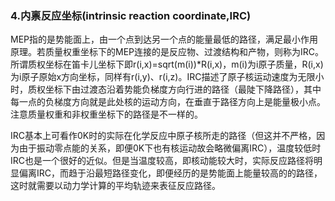 ### 4.内禀反应坐标(intrinsic reaction coordinate,IRC)

MEP指的是势能面上，由一个点到达另一个点的能量最低的路径，满足最小作用原理。若质量权重坐标下的MEP连接的是反应物、过渡结构和产物，则称为IRC。所谓质权坐标在笛卡儿坐标下即r(i,x)=sqrt(m(i))*R(i,x)，m(i)为i原子质量，R(i,x)为i原子原始x方向坐标，同样有r(i,y)、r(i,z)。IRC描述了原子核运动速度为无限小时，质权坐标下由过渡态沿着势能负梯度方向行进的路径（最陡下降路径），其中每一点的负梯度方向就是此处核的运动方向，在垂直于路径方向上是能量极小点。注意质量权重和非权重坐标下的路径是不一样的。

IRC基本上可看作0K时的实际在化学反应中原子核所走的路径（但这并不严格，因为由于振动零点能的关系，即便0K下也有核运动故会略微偏离IRC），温度较低时IRC也是一个很好的近似。但是当温度较高，即核动能较大时，实际反应路径将明显偏离IRC，而趋于沿最短路径变化，即便经历的是势能面上能量较高的的路径，这时就需要以动力学计算的平均轨迹来表征反应路径。